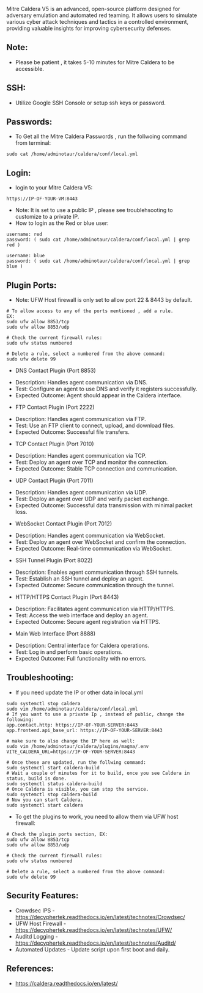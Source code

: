 Mitre Caldera V5 is an advanced, open-source platform designed for adversary emulation and automated red teaming. It allows users to simulate various cyber attack techniques and tactics in a controlled environment, providing valuable insights for improving cybersecurity defenses.

Note:
-----
* Please be patient , it takes 5-10 minutes for Mitre Caldera to be accessible. 

SSH:
--------------------
* Utilize Google SSH Console or setup ssh keys or password.

Passwords:
----------
* To Get all the Mitre Caldera Passwords , run the follwoing command from terminal:
```
sudo cat /home/adminotaur/caldera/conf/local.yml
```

Login:
------
* login to your Mitre Caldera V5:
````
https://IP-OF-YOUR-VM:8443
````
* Note: It is set to use a public IP , please see troublehsooting to customize to a private IP.
* How to login as the Red or blue user:
````
username: red
password: ( sudo cat /home/adminotaur/caldera/conf/local.yml | grep red )

username: blue
password: ( sudo cat /home/adminotaur/caldera/conf/local.yml | grep blue )
````
Plugin Ports:
-------------
* Note: UFW Host firewall is only set to allow port 22 & 8443 by default.
```
# To allow access to any of the ports mentioned , add a rule.
EX:
sudo ufw allow 8853/tcp
sudo ufw allow 8853/udp

# Check the current firewall rules:
sudo ufw status numbered

# Delete a rule, select a numbered from the above command:
sudo ufw delete 99
```
* DNS Contact Plugin (Port 8853)
- Description: Handles agent communication via DNS.
- Test: Configure an agent to use DNS and verify it registers successfully.
- Expected Outcome: Agent should appear in the Caldera interface.

* FTP Contact Plugin (Port 2222)
- Description: Handles agent communication via FTP.
- Test: Use an FTP client to connect, upload, and download files.
- Expected Outcome: Successful file transfers.

* TCP Contact Plugin (Port 7010)
- Description: Handles agent communication via TCP.
- Test: Deploy an agent over TCP and monitor the connection.
- Expected Outcome: Stable TCP connection and communication.

* UDP Contact Plugin (Port 7011)
- Description: Handles agent communication via UDP.
- Test: Deploy an agent over UDP and verify packet exchange.
- Expected Outcome: Successful data transmission with minimal packet loss.

* WebSocket Contact Plugin (Port 7012)
- Description: Handles agent communication via WebSocket.
- Test: Deploy an agent over WebSocket and confirm the connection.
- Expected Outcome: Real-time communication via WebSocket.

* SSH Tunnel Plugin (Port 8022)
- Description: Enables agent communication through SSH tunnels.
- Test: Establish an SSH tunnel and deploy an agent.
- Expected Outcome: Secure communication through the tunnel.

* HTTP/HTTPS Contact Plugin (Port 8443)
- Description: Facilitates agent communication via HTTP/HTTPS.
- Test: Access the web interface and deploy an agent.
- Expected Outcome: Secure agent registration via HTTPS.

* Main Web Interface (Port 8888)
- Description: Central interface for Caldera operations.
- Test: Log in and perform basic operations.
- Expected Outcome: Full functionality with no errors.

Troubleshooting:
----------------
* If you need update the IP or other data in local.yml
```
sudo systemctl stop caldera
sudo vim /home/adminotaur/caldera/conf/local.yml
# If you want to use a private Ip , instead of public, change the following:
app.contact.http: https://IP-OF-YOUR-SERVER:8443
app.frontend.api_base_url: https://IP-OF-YOUR-SERVER:8443

# make sure to also change the IP here as well:
sudo vim /home/adminotaur/caldera/plugins/magma/.env
VITE_CALDERA_URL=https://IP-OF-YOUR-SERVER:8443

# Once these are updated, run the follwing command:
sudo systemctl start caldera-build
# Wait a couple of minutes for it to build, once you see Caldera in status, build is done.
sudo systemctl status caldera-build
# Once Caldera is visible, you can stop the service.
sudo systemctl stop caldera-build
# Now you can start Caldera.
sudo systemctl start caldera

```
* To get the plugins to work, you need to allow them via UFW host firewall:
```
# Check the plugin ports section, EX:
sudo ufw allow 8853/tcp
sudo ufw allow 8853/udp

# Check the current firewall rules:
sudo ufw status numbered

# Delete a rule, select a numbered from the above command:
sudo ufw delete 99
```
Security Features:
-------------------
* Crowdsec IPS - https://decyphertek.readthedocs.io/en/latest/technotes/Crowdsec/
* UFW Host Firewall - https://decyphertek.readthedocs.io/en/latest/technotes/UFW/
* Auditd Logging - https://decyphertek.readthedocs.io/en/latest/technotes/Auditd/
* Automated Updates - Update script upon first boot and daily.

References:
-----------
* https://caldera.readthedocs.io/en/latest/